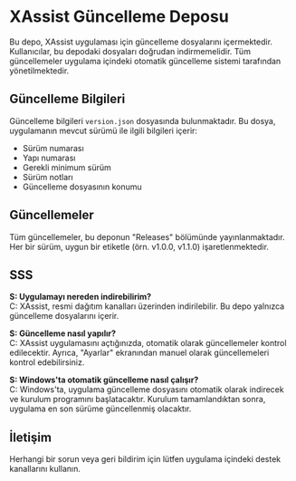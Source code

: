 # XAssist Güncelleme Deposu

Bu depo, XAssist uygulaması için güncelleme dosyalarını içermektedir. Kullanıcılar, bu depodaki dosyaları doğrudan indirmemelidir. Tüm güncellemeler uygulama içindeki otomatik güncelleme sistemi tarafından yönetilmektedir.

## Güncelleme Bilgileri

Güncelleme bilgileri `version.json` dosyasında bulunmaktadır. Bu dosya, uygulamanın mevcut sürümü ile ilgili bilgileri içerir:

- Sürüm numarası
- Yapı numarası
- Gerekli minimum sürüm
- Sürüm notları
- Güncelleme dosyasının konumu

## Güncellemeler

Tüm güncellemeler, bu deponun "Releases" bölümünde yayınlanmaktadır. Her bir sürüm, uygun bir etiketle (örn. v1.0.0, v1.1.0) işaretlenmektedir.

## SSS

**S: Uygulamayı nereden indirebilirim?**  
C: XAssist, resmi dağıtım kanalları üzerinden indirilebilir. Bu depo yalnızca güncelleme dosyalarını içerir.

**S: Güncelleme nasıl yapılır?**  
C: XAssist uygulamasını açtığınızda, otomatik olarak güncellemeler kontrol edilecektir. Ayrıca, "Ayarlar" ekranından manuel olarak güncellemeleri kontrol edebilirsiniz.

**S: Windows'ta otomatik güncelleme nasıl çalışır?**  
C: Windows'ta, uygulama güncelleme dosyasını otomatik olarak indirecek ve kurulum programını başlatacaktır. Kurulum tamamlandıktan sonra, uygulama en son sürüme güncellenmiş olacaktır.

## İletişim

Herhangi bir sorun veya geri bildirim için lütfen uygulama içindeki destek kanallarını kullanın.
